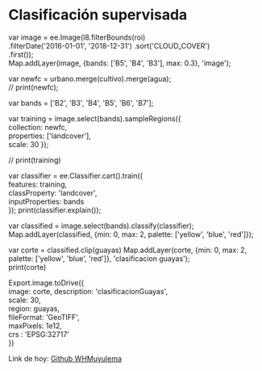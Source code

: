 # Clasificación supervisada

var image = ee.Image(l8.filterBounds(roi)   
    .filterDate('2016-01-01', '2018-12-31') 
    .sort('CLOUD_COVER')    
    .first());  
Map.addLayer(image, {bands: ['B5', 'B4', 'B3'], max: 0.3}, 'image');    


var newfc = urbano.merge(cultivo).merge(agua);  
// print(newfc);    

var bands = ['B2', 'B3', 'B4', 'B5', 'B6', 'B7'];   

var training = image.select(bands).sampleRegions({  
  collection: newfc,    
  properties: ['landcover'],     
  scale: 30 
});     

// print(training)  



var classifier = ee.Classifier.cart().train({   
  features: training,    
  classProperty: 'landcover',   
  inputProperties: bands    
}); 
print(classifier.explain());    



var classified = image.select(bands).classify(classifier);  
Map.addLayer(classified, {min: 0, max: 2, palette: ['yellow', 'blue', 'red']}); 





var corte = classified.clip(guayas) 
Map.addLayer(corte, {min: 0, max: 2, palette: ['yellow', 'blue', 'red']}, 'clasificacion guayas');  
print(corte)    



Export.image.toDrive({  
  image: corte, 
  description: 'clasificacionGuayas',   
  scale: 30,    
  region: guayas,   
  fileFormat: 'GeoTIFF',    
  maxPixels: 1e12,  
  crs : 'EPSG:32717'    
  })


Link de hoy: [Github WHMuyulema](https://code.earthengine.google.com/0f6ce47afcc96cf638ef365f99349861)
